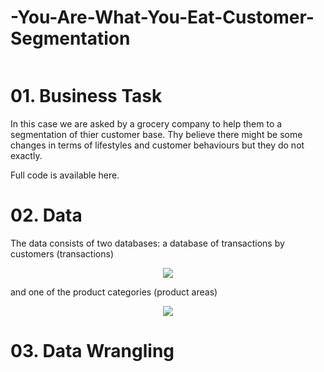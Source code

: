# -You-Are-What-You-Eat-Customer-Segmentation

<p align="center">
  <img src=""
 />
</p>



# 01. Business Task
In this case we are asked by a grocery company to help them to a segmentation of thier customer base. Thy believe there might be some changes in terms of lifestyles and customer behaviours but they do not exactly.

Full code is available here.

# 02. Data
The data consists of two databases: a database of transactions by customers (transactions)

<p align="center">
  <img src="https://user-images.githubusercontent.com/69009356/194894351-de12f2bf-7533-4df3-87ea-d98514c135e9.png"
 />
</p>

and one of the product categories (product areas) 

<p align="center">
  <img src="https://user-images.githubusercontent.com/69009356/194894515-c2048cdb-8cdc-4cea-9f5f-e9241b058f97.png"
 />
</p>

# 03. Data Wrangling
